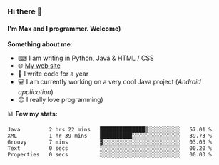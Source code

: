 ### Hi there 👋
#### I'm Max and I programmer. Welcome)

**Something about me**:
- ⌨ I am writing in Python, Java & HTML / CSS
- 🌐 [My web site](https://merive.herokuapp.com/)
- 🎈 I write code for a year
- 💻 I am currently working on a very cool Java project (*Android application*)
- 😍 I really love programming)

📊 **Few my stats:**
<!--START_SECTION:waka-->
```text
Java         2 hrs 22 mins   ██████████████▒░░░░░░░░░░   57.01 % 
XML          1 hr 39 mins    ██████████░░░░░░░░░░░░░░░   39.73 % 
Groovy       7 mins          ▓░░░░░░░░░░░░░░░░░░░░░░░░   03.03 % 
Text         0 secs          ░░░░░░░░░░░░░░░░░░░░░░░░░   00.20 % 
Properties   0 secs          ░░░░░░░░░░░░░░░░░░░░░░░░░   00.03 % 
```
<!--END_SECTION:waka-->
